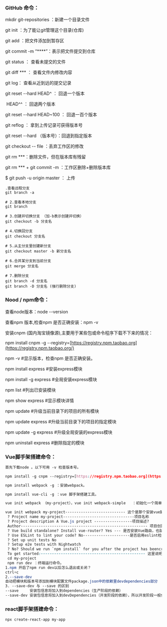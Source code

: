 ### GitHub 命令：

mkdir git-repositories   ：新建一个目录文件

git init ：为了能让git管理这个目录(仓库)

git add ：把文件添加到暂存区

git commit -m “****”：表示把文件提交到仓库

git status ： 查看未提交的文件

git diff *** ： 查看文件内修改内容

git log： 查看从近到远的提交记录

git reset  --hard HEAD^  ： 回退一个版本

​	                       HEAD^^ ： 回退两个版本

git reset  --hard HEAD~100  ： 回退一百个版本

git reflog ： 拿到上传记录可获得版本号

git reset  --hard （版本号）：回退到指定版本

git checkout  -- file ：丢弃工作区的修改

git rm ***：删除文件，但在版本库有残留

git rm *** +  git commit -m ：工作区删除+删除版本库

$ git push -u origin master ： 上传

```
.查看远程分支
git branch -a

# 2.查看本地分支
git branch

# 3.创建并切换分支 （加-b表示创建并切换）
git checkout -b 分支名

# 4.切换回分支
git checkout 分支名

# 5.从主分支里创建新分支
git checkout master -b 新分支名

# 6.合并某分支到当前分支
git merge 分支名

# 7.删除分支
git branch -d 分支名
git branch -D 分支名 (强行删除分支)
```



### Nood / npm命令：

查看node版本：node --version

查看npm 版本,检查npm 是否正确安装：npm -v

安装cnpm (国内淘宝镜像源),主要用于某些包或命令程序下载不下来的情况：

npm install cnpm -g --registry=[https://registry.npm.taobao.org](https://registry.npm.taobao.org/)



npm -v      #显示版本，检查npm 是否正确安装。

npm install express  #安装express模块

npm install -g express  #全局安装express模块

npm list     #列出已安装模块

npm show express   #显示模块详情

npm update     #升级当前目录下的项目的所有模块

npm update express   #升级当前目录下的项目的指定模块

npm update -g express  #升级全局安装的express模块

npm uninstall express  #删除指定的模块



### Vue脚手架搭建命令：

```css
首先下载node 。以下可用 -v 检查版本号。

npm install -g cnpm --registry=[https://registry.npm.taobao.org](https://registry.npm.taobao.org/) ：安装淘宝映像。

npm install webpack -g ：安装webpack。

npm install vue-cli -g ：vue 脚手架搭建工具。

vue init webpack （my-project），vue init webpack-simple   ：初始化一个简单的项目。

vue init webpack my-project--------------------------- 这个是那个安装vue脚手架的命令
 ? Project name my-project--------------------------------项目名称
 ? Project description A Vue.js project -----------------项目描述?
 Author--------------------------------------------------------- 项目创建者（不写为空）
 ? Vue build standalone? Install vue-router? Yes --- 是否安装Vue路由，也就是以后是spa（但页面应用需要的模块）
 ? Use ESLint to lint your code? No---------------------是否启用eslint检测规则，这里个人建议选no
 ? Set up unit tests No
 ? Setup e2e tests with Nightwatch
 ? No? Should we run `npm install` for you after the project has beencreated? (recommended) npm  vue-cli · Generated "my-project".
 To get started:----------------------------------------------- 这里说明如何启动这个服务
 cd my-project
 npm run dev ：终端运行命令。
1.npm 开启了npm run dev以后怎么退出或关闭？
ctrl+c
2.--save-dev
自动把模块和版本号添加到模块配置文件package.json中的依赖里devdependencies部分
3. --save-dev 与 --save 的区别
--save     安装包信息将加入到dependencies（生产阶段的依赖）
--save-dev 安装包信息将加入到devDependencies（开发阶段的依赖），所以开发阶段一般使用它
```



### react脚手架搭建命令：

```
npx create-react-app my-app
```

